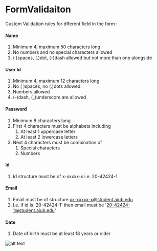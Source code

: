 # FormValidaiton
Custom Validation rules for dfferent field in the form :
#### Name 
 1. Minimum 4, maximum 50 characters long
 2. No numbers and no special characters allowed
 3. ( )spaces, (.)dot, (-)dash allowed but not more than one alongside
#### User Id
 1. Minimum 4, maximum 12 characters long
 2. No ( )spaces, no (.)dots allowed
 3. Numbers allowed
 4. (-)dash, (_)underscore are allowed
#### Password
 1. Minimum 8 characters long
 2. First 4 characters must be alphabets including
     1. At least 1 uppercase letter
     2. At least 2 lowercase letters
 3. Next 4 characters must be combination of
     1. Special characters
     2. Numbers
#### Id
 1. Id structure must be of x-xxxxx-x i.e. 20-42424-1

#### Email
 1. Email must be of structure xx-xxxxx-x@student.aiub.edu
 2. I.e. if id is '20-42424-1' then email must be '20-42424-1@student.aiub.edu'
#### Date
 1. Date of birth must be at least 18 years or older

![alt text](FormValidation/Images/Signupinvalid1.png)

